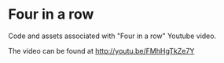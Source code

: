 Four in a row
=======
Code and assets associated with "Four in a row" Youtube video.

The video can be found at http://youtu.be/FMhHgTkZe7Y
